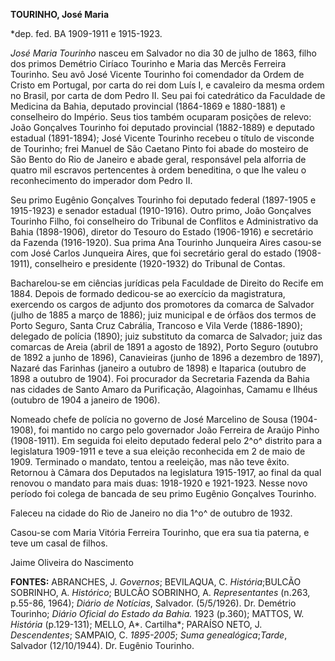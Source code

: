 **TOURINHO, José Maria**

\*dep. fed. BA 1909-1911 e 1915-1923.

*José Maria Tourinho* nasceu em Salvador no dia 30 de julho de 1863,
filho dos primos Demétrio Ciríaco Tourinho e Maria das Mercês Ferreira
Tourinho. Seu avô José Vicente Tourinho foi comendador da Ordem de
Cristo em Portugal, por carta do rei dom Luís I, e cavaleiro da mesma
ordem no Brasil, por carta de dom Pedro II. Seu pai foi catedrático da
Faculdade de Medicina da Bahia, deputado provincial (1864-1869 e
1880-1881) e conselheiro do Império. Seus tios também ocuparam posições
de relevo: João Gonçalves Tourinho foi deputado provincial (1882-1889) e
deputado estadual (1891-1894); José Vicente Tourinho recebeu o título de
visconde de Tourinho; frei Manuel de São Caetano Pinto foi abade do
mosteiro de São Bento do Rio de Janeiro e abade geral, responsável pela
alforria de quatro mil escravos pertencentes à ordem beneditina, o que
lhe valeu o reconhecimento do imperador dom Pedro II.

Seu primo Eugênio Gonçalves Tourinho foi deputado federal (1897-1905 e
1915-1923) e senador estadual (1910-1916). Outro primo, João Gonçalves
Tourinho Filho, foi conselheiro do Tribunal de Conflitos e
Administrativo da Bahia (1898-1906), diretor do Tesouro do Estado
(1906-1916) e secretário da Fazenda (1916-1920). Sua prima Ana Tourinho
Junqueira Aires casou-se com José Carlos Junqueira Aires, que foi
secretário geral do estado (1908-1911), conselheiro e presidente
(1920-1932) do Tribunal de Contas.

Bacharelou-se em ciências jurídicas pela Faculdade de Direito do Recife
em 1884. Depois de formado dedicou-se ao exercício da magistratura,
exercendo os cargos de adjunto dos promotores da comarca de Salvador
(julho de 1885 a março de 1886); juiz municipal e de órfãos dos termos
de Porto Seguro, Santa Cruz Cabrália, Trancoso e Vila Verde (1886-1890);
delegado de polícia (1890); juiz substituto da comarca de Salvador; juiz
das comarcas de Areia (abril de 1891 a agosto de 1892), Porto Seguro
(outubro de 1892 a junho de 1896), Canavieiras (junho de 1896 a dezembro
de 1897), Nazaré das Farinhas (janeiro a outubro de 1898) e Itaparica
(outubro de 1898 a outubro de 1904). Foi procurador da Secretaria
Fazenda da Bahia nas cidades de Santo Amaro da Purificação, Alagoinhas,
Camamu e Ilhéus (outubro de 1904 a janeiro de 1906).

Nomeado chefe de polícia no governo de José Marcelino de Sousa
(1904-1908), foi mantido no cargo pelo governador João Ferreira de
Araújo Pinho (1908-1911). Em seguida foi eleito deputado federal pelo
2^o^ distrito para a legislatura 1909-1911 e teve a sua eleição
reconhecida em 2 de maio de 1909. Terminado o mandato, tentou a
reeleição, mas não teve êxito. Retornou à Câmara dos Deputados na
legislatura 1915-1917, ao final da qual renovou o mandato para mais
duas: 1918-1920 e 1921-1923. Nesse novo período foi colega de bancada de
seu primo Eugênio Gonçalves Tourinho.

Faleceu na cidade do Rio de Janeiro no dia 1^o^ de outubro de 1932.

Casou-se com Maria Vitória Ferreira Tourinho, que era sua tia paterna, e
teve um casal de filhos.

Jaime Oliveira do Nascimento

**FONTES:** ABRANCHES, J. *Governos*; BEVILAQUA, C. *História*;BULCÃO
SOBRINHO, A. *Histórico*; BULCÃO SOBRINHO, A. *Representantes* (n.263,
p.55-86, 1964); *Diário de Notícias*, Salvador. (5/5/1926). Dr. Demétrio
Tourinho; *Diário Oficial do Estado da Bahia.* 1923 (p.360); MATTOS, W.
*História* (p.129-131); MELLO, A*. Cartilha*; PARAÍSO NETO, J.
*Descendentes*; SAMPAIO, C. *1895-2005*; *Suma genealógica*;*Tarde*,
Salvador (12/10/1944). Dr. Eugênio Tourinho.
